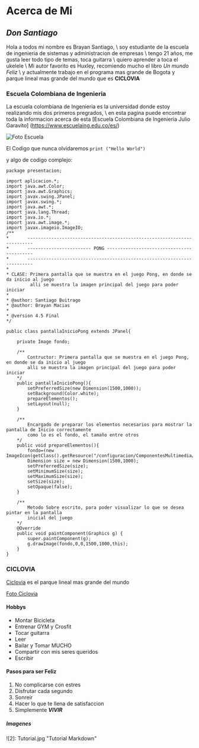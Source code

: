 
# **Acerca de Mi**

## _Don Santiago_

Hola a todos mi nombre es Brayan Santiago, \ soy estudiante de la escuela de ingenieria de sistemas y administracion de empresas \ tengo 21 años, me gusta leer todo tipo de temas, toca guitarra \ quiero aprender a toca el ukelele \ Mi autor favorito es Huxley, recomiendo mucho el libro _Un mundo Feliz_ \ y actualmente trabajo en el programa mas grande de Bogota y parque lineal mas grande del mundo que es **CICLOVIA** 

### Escuela Colombiana de Ingenieria
La escuela colombiana de Ingenieria es la universidad donde estoy realizando mis dos primeros pregrados, \ en esta pagina puede encontrar toda la informacion acerca de esta [Escuela Colombiana de Ingenieria Julio Garavito] (https://www.escuelaing.edu.co/es/)

![Foto Escuela](https://www.google.com/url?sa=i&url=https%3A%2F%2Fwww.facebook.com%2FEscuelaIng%2F&psig=AOvVaw30Z_P8tnL21iebeSRWevZ5&ust=1597368507198000&source=images&cd=vfe&ved=0CAIQjRxqFwoTCJCK38aDl-sCFQAAAAAdAAAAABAD)

El Codigo que nunca olvidaremos `print ("Hello World")`

y algo de codigo complejo:

```
package presentacion;

import aplicacion.*;
import java.awt.Color;
import java.awt.Graphics;
import javax.swing.JPanel;
import javax.swing.*;
import java.awt.*;
import java.lang.Thread;
import java.io.*;
import java.awt.image.*;
import javax.imageio.ImageIO;
/**
*		------------------------------------------------------------------------
*		------------------------ PONG ------------------------------------------
*		------------------------------------------------------------------------
*
* CLASE: Primera pantalla que se muestra en el juego Pong, en donde se da inicio al juego
		 alli se muestra la imagen principal del juego para poder iniciar
*
* @author: Santiago Buitrago
* @author: Brayan Macias
*
* @version 4.5 Final	
*/

public class pantallaInicioPong extends JPanel{
	
	private Image fondo;
	
	/** 
		Contructor: Primera pantalla que se muestra en el juego Pong, en donde se da inicio al juego
		alli se muestra la imagen principal del juego para poder iniciar
	*/
	public pantallaInicioPong(){
		setPreferredSize(new Dimension(1500,1000));  
		setBackground(Color.white);
		prepareElementos();
		setLayout(null);
	}
	
	/**
		Encargado de preparar los elementos necesarios para mostrar la pantalla de Inicio correctamente
		como lo es el fondo, el tamaño entre otros
	*/
	public void prepareElementos(){
		fondo=(new ImageIcon(getClass().getResource("/configuracion/ComponentesMultimedia/FondosInterfaz/Fondo7.gif")).getImage());
		Dimension size = new Dimension(1500,1000);
		setPreferredSize(size);
		setMinimumSize(size);
		setMaximumSize(size);
		setSize(size);
		setOpaque(false);
	} 
	
	/**
		Metodo Sobre escrito, para poder visualizar lo que se desea pintar en la pantalla 
		inicial del juego
	*/
	@Override
    public void paintComponent(Graphics g) {
		super.paintComponent(g);
		g.drawImage(fondo,0,0,1500,1000,this);
    }
}
```

###	CICLOVIA
[Ciclovia][1] es el parque lineal mas grande del mundo
 
 [Foto Ciclovia](https://www.google.com/url?sa=i&url=https%3A%2F%2Fwww.eltiempo.com%2Fbogota%2Fbogotanos-estuvieron-de-ciclovia-navidena-443252&psig=AOvVaw3KGg_fKcrRAE-UoBIz4Nyu&ust=1597368306146000&source=images&cd=vfe&ved=0CAIQjRxqFwoTCKj4q-mCl-sCFQAAAAAdAAAAABAD) 
	
#### Hobbys

* Montar Bicicleta
* Entrenar GYM y Crosfit
* Tocar guitarra
* Leer
* Bailar y Tomar MUCHO
* Compartir con mis seres queridos 
* Escribir 

#### Pasos para ser Feliz

1. No complicarse con estres
5. Disfrutar cada segundo 
8. Sonreir
10. Hacer lo que te llena de satisfaccion
15. Simplemente **_VIVIR_**

##### Imagenes

![2]: Tutorial.jpg "Tutorial Markdown"


[1]:https://www.idrd.gov.co/ciclovia-bogotana#overlay-context=

